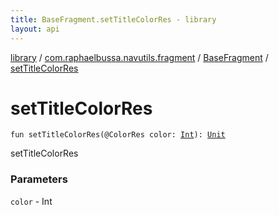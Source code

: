```yaml
---
title: BaseFragment.setTitleColorRes - library
layout: api
---
```


<div class='api-docs-breadcrumbs'><a href="../../index.html">library</a> / <a href="../index.html">com.raphaelbussa.navutils.fragment</a> / <a href="index.html">BaseFragment</a> / <a href="./set-title-color-res.html">setTitleColorRes</a></div>

# setTitleColorRes

<div class="signature"><code><span class="keyword">fun </span><span class="identifier">setTitleColorRes</span><span class="symbol">(</span><span class="identifier">@ColorRes</span> <span class="parameterName" id="com.raphaelbussa.navutils.fragment.BaseFragment$setTitleColorRes(kotlin.Int)/color">color</span><span class="symbol">:</span>&nbsp;<a href="https://kotlinlang.org/api/latest/jvm/stdlib/kotlin/-int/index.html"><span class="identifier">Int</span></a><span class="symbol">)</span><span class="symbol">: </span><a href="https://kotlinlang.org/api/latest/jvm/stdlib/kotlin/-unit/index.html"><span class="identifier">Unit</span></a></code></div>

setTitleColorRes

### Parameters

<code>color</code> - Int